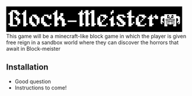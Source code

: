 ![Logo](./logo.png)
This game will be a minecraft-like block game in which the player is given free reign in a sandbox world where they can discover the horrors that await in Block-meister
## Installation
 - Good question
 - Instructions to come!
